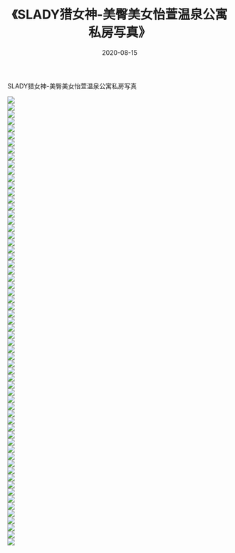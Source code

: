 ﻿---
layout: post
title:  《SLADY猎女神-美臀美女怡萱温泉公寓私房写真》
date:   2020-08-15
img: http://img.660000.xyz/Sharelink/网络美图/2020/SLADY猎女神-美臀美女怡萱温泉公寓私房写真/000.jpg
categories: [美女, 清纯, 唯美]
---

SLADY猎女神-美臀美女怡萱温泉公寓私房写真

  ![](http://img.660000.xyz/Sharelink/网络美图/2020/SLADY猎女神-美臀美女怡萱温泉公寓私房写真/001.jpg) <br> ![](http://img.660000.xyz/Sharelink/网络美图/2020/SLADY猎女神-美臀美女怡萱温泉公寓私房写真/002.jpg) <br> ![](http://img.660000.xyz/Sharelink/网络美图/2020/SLADY猎女神-美臀美女怡萱温泉公寓私房写真/003.jpg) <br> ![](http://img.660000.xyz/Sharelink/网络美图/2020/SLADY猎女神-美臀美女怡萱温泉公寓私房写真/004.jpg) <br> ![](http://img.660000.xyz/Sharelink/网络美图/2020/SLADY猎女神-美臀美女怡萱温泉公寓私房写真/005.jpg) <br> ![](http://img.660000.xyz/Sharelink/网络美图/2020/SLADY猎女神-美臀美女怡萱温泉公寓私房写真/006.jpg) <br> ![](http://img.660000.xyz/Sharelink/网络美图/2020/SLADY猎女神-美臀美女怡萱温泉公寓私房写真/007.jpg) <br> ![](http://img.660000.xyz/Sharelink/网络美图/2020/SLADY猎女神-美臀美女怡萱温泉公寓私房写真/008.jpg) <br> ![](http://img.660000.xyz/Sharelink/网络美图/2020/SLADY猎女神-美臀美女怡萱温泉公寓私房写真/009.jpg) <br> ![](http://img.660000.xyz/Sharelink/网络美图/2020/SLADY猎女神-美臀美女怡萱温泉公寓私房写真/010.jpg) <br> ![](http://img.660000.xyz/Sharelink/网络美图/2020/SLADY猎女神-美臀美女怡萱温泉公寓私房写真/011.jpg) <br> ![](http://img.660000.xyz/Sharelink/网络美图/2020/SLADY猎女神-美臀美女怡萱温泉公寓私房写真/012.jpg) <br> ![](http://img.660000.xyz/Sharelink/网络美图/2020/SLADY猎女神-美臀美女怡萱温泉公寓私房写真/013.jpg) <br> ![](http://img.660000.xyz/Sharelink/网络美图/2020/SLADY猎女神-美臀美女怡萱温泉公寓私房写真/014.jpg) <br> ![](http://img.660000.xyz/Sharelink/网络美图/2020/SLADY猎女神-美臀美女怡萱温泉公寓私房写真/015.jpg) <br> ![](http://img.660000.xyz/Sharelink/网络美图/2020/SLADY猎女神-美臀美女怡萱温泉公寓私房写真/016.jpg) <br> ![](http://img.660000.xyz/Sharelink/网络美图/2020/SLADY猎女神-美臀美女怡萱温泉公寓私房写真/017.jpg) <br> ![](http://img.660000.xyz/Sharelink/网络美图/2020/SLADY猎女神-美臀美女怡萱温泉公寓私房写真/018.jpg) <br> ![](http://img.660000.xyz/Sharelink/网络美图/2020/SLADY猎女神-美臀美女怡萱温泉公寓私房写真/019.jpg) <br> ![](http://img.660000.xyz/Sharelink/网络美图/2020/SLADY猎女神-美臀美女怡萱温泉公寓私房写真/020.jpg) <br> ![](http://img.660000.xyz/Sharelink/网络美图/2020/SLADY猎女神-美臀美女怡萱温泉公寓私房写真/021.jpg) <br> ![](http://img.660000.xyz/Sharelink/网络美图/2020/SLADY猎女神-美臀美女怡萱温泉公寓私房写真/022.jpg) <br> ![](http://img.660000.xyz/Sharelink/网络美图/2020/SLADY猎女神-美臀美女怡萱温泉公寓私房写真/023.jpg) <br> ![](http://img.660000.xyz/Sharelink/网络美图/2020/SLADY猎女神-美臀美女怡萱温泉公寓私房写真/024.jpg) <br> ![](http://img.660000.xyz/Sharelink/网络美图/2020/SLADY猎女神-美臀美女怡萱温泉公寓私房写真/025.jpg) <br> ![](http://img.660000.xyz/Sharelink/网络美图/2020/SLADY猎女神-美臀美女怡萱温泉公寓私房写真/026.jpg) <br> ![](http://img.660000.xyz/Sharelink/网络美图/2020/SLADY猎女神-美臀美女怡萱温泉公寓私房写真/027.jpg) <br> ![](http://img.660000.xyz/Sharelink/网络美图/2020/SLADY猎女神-美臀美女怡萱温泉公寓私房写真/028.jpg) <br> ![](http://img.660000.xyz/Sharelink/网络美图/2020/SLADY猎女神-美臀美女怡萱温泉公寓私房写真/029.jpg) <br> ![](http://img.660000.xyz/Sharelink/网络美图/2020/SLADY猎女神-美臀美女怡萱温泉公寓私房写真/030.jpg) <br> ![](http://img.660000.xyz/Sharelink/网络美图/2020/SLADY猎女神-美臀美女怡萱温泉公寓私房写真/031.jpg) <br> ![](http://img.660000.xyz/Sharelink/网络美图/2020/SLADY猎女神-美臀美女怡萱温泉公寓私房写真/032.jpg) <br> ![](http://img.660000.xyz/Sharelink/网络美图/2020/SLADY猎女神-美臀美女怡萱温泉公寓私房写真/033.jpg) <br> ![](http://img.660000.xyz/Sharelink/网络美图/2020/SLADY猎女神-美臀美女怡萱温泉公寓私房写真/034.jpg) <br> ![](http://img.660000.xyz/Sharelink/网络美图/2020/SLADY猎女神-美臀美女怡萱温泉公寓私房写真/035.jpg) <br> ![](http://img.660000.xyz/Sharelink/网络美图/2020/SLADY猎女神-美臀美女怡萱温泉公寓私房写真/036.jpg) <br> ![](http://img.660000.xyz/Sharelink/网络美图/2020/SLADY猎女神-美臀美女怡萱温泉公寓私房写真/037.jpg) <br> ![](http://img.660000.xyz/Sharelink/网络美图/2020/SLADY猎女神-美臀美女怡萱温泉公寓私房写真/038.jpg) <br> ![](http://img.660000.xyz/Sharelink/网络美图/2020/SLADY猎女神-美臀美女怡萱温泉公寓私房写真/039.jpg) <br> ![](http://img.660000.xyz/Sharelink/网络美图/2020/SLADY猎女神-美臀美女怡萱温泉公寓私房写真/040.jpg) <br> ![](http://img.660000.xyz/Sharelink/网络美图/2020/SLADY猎女神-美臀美女怡萱温泉公寓私房写真/041.jpg) <br> ![](http://img.660000.xyz/Sharelink/网络美图/2020/SLADY猎女神-美臀美女怡萱温泉公寓私房写真/042.jpg) <br> ![](http://img.660000.xyz/Sharelink/网络美图/2020/SLADY猎女神-美臀美女怡萱温泉公寓私房写真/043.jpg) <br> ![](http://img.660000.xyz/Sharelink/网络美图/2020/SLADY猎女神-美臀美女怡萱温泉公寓私房写真/044.jpg) <br> ![](http://img.660000.xyz/Sharelink/网络美图/2020/SLADY猎女神-美臀美女怡萱温泉公寓私房写真/045.jpg) <br> ![](http://img.660000.xyz/Sharelink/网络美图/2020/SLADY猎女神-美臀美女怡萱温泉公寓私房写真/046.jpg) <br> ![](http://img.660000.xyz/Sharelink/网络美图/2020/SLADY猎女神-美臀美女怡萱温泉公寓私房写真/047.jpg) <br> ![](http://img.660000.xyz/Sharelink/网络美图/2020/SLADY猎女神-美臀美女怡萱温泉公寓私房写真/048.jpg) <br> ![](http://img.660000.xyz/Sharelink/网络美图/2020/SLADY猎女神-美臀美女怡萱温泉公寓私房写真/049.jpg) <br> ![](http://img.660000.xyz/Sharelink/网络美图/2020/SLADY猎女神-美臀美女怡萱温泉公寓私房写真/050.jpg) <br> ![](http://img.660000.xyz/Sharelink/网络美图/2020/SLADY猎女神-美臀美女怡萱温泉公寓私房写真/051.jpg) <br> ![](http://img.660000.xyz/Sharelink/网络美图/2020/SLADY猎女神-美臀美女怡萱温泉公寓私房写真/052.jpg) <br> ![](http://img.660000.xyz/Sharelink/网络美图/2020/SLADY猎女神-美臀美女怡萱温泉公寓私房写真/053.jpg) <br> ![](http://img.660000.xyz/Sharelink/网络美图/2020/SLADY猎女神-美臀美女怡萱温泉公寓私房写真/054.jpg) <br> ![](http://img.660000.xyz/Sharelink/网络美图/2020/SLADY猎女神-美臀美女怡萱温泉公寓私房写真/055.jpg) <br> ![](http://img.660000.xyz/Sharelink/网络美图/2020/SLADY猎女神-美臀美女怡萱温泉公寓私房写真/056.jpg) <br> ![](http://img.660000.xyz/Sharelink/网络美图/2020/SLADY猎女神-美臀美女怡萱温泉公寓私房写真/057.jpg) <br> ![](http://img.660000.xyz/Sharelink/网络美图/2020/SLADY猎女神-美臀美女怡萱温泉公寓私房写真/058.jpg) <br> ![](http://img.660000.xyz/Sharelink/网络美图/2020/SLADY猎女神-美臀美女怡萱温泉公寓私房写真/059.jpg) <br> ![](http://img.660000.xyz/Sharelink/网络美图/2020/SLADY猎女神-美臀美女怡萱温泉公寓私房写真/060.jpg) <br> ![](http://img.660000.xyz/Sharelink/网络美图/2020/SLADY猎女神-美臀美女怡萱温泉公寓私房写真/061.jpg) <br> ![](http://img.660000.xyz/Sharelink/网络美图/2020/SLADY猎女神-美臀美女怡萱温泉公寓私房写真/062.jpg) <br> ![](http://img.660000.xyz/Sharelink/网络美图/2020/SLADY猎女神-美臀美女怡萱温泉公寓私房写真/063.jpg) <br>